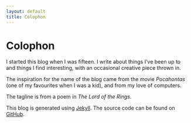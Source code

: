 ```yaml
---
layout: default
title: Colophon
---
```


# Colophon

I started this blog when I was fifteen. I write about things I’ve been up to
and things I find interesting, with an occasional creative piece thrown in.

The inspiration for the name of the blog came from the movie *Pocahontas* (one
of my favourites when I was a kid), and from my love of computers.

The tagline is from a poem in *The Lord of the Rings*.

This blog is generated using [Jekyll][]. The source code can be found on
[GitHub][source].

[Jekyll]: https://jekyllrb.com/
[source]: https://github.com/spinningarrow/blog.sahil.me
